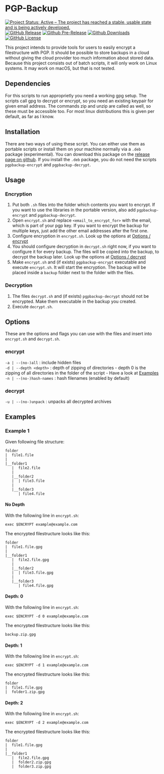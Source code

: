 # PGP-Backup
[![Project Status: Active – The project has reached a stable, usable state and is being actively developed.](http://www.repostatus.org/badges/latest/active.svg)](http://www.repostatus.org/#active)
[![GitHub Release](https://img.shields.io/github/release/NicoVIII/PGP-Backup.svg)](https://github.com/NicoVIII/PGP-Backup/releases/latest)
[![Github Pre-Release](https://img.shields.io/github/release/NicoVIII/PGP-Backup/all.svg?label=prerelease)](https://github.com/NicoVIII/PGP-Backup/releases)
[![Github Downloads](https://img.shields.io/github/downloads/NicoVIII/PGP-Backup/total.svg)](https://github.com/NicoVIII/PGP-Backup/releases)
[![GitHub License](https://img.shields.io/badge/license-MIT-blue.svg)](https://raw.githubusercontent.com/NicoVIII/CloudBackupEncryption/master/LICENSE.txt)

This project intends to provide tools for users to easily encrypt a filestructure with PGP. It should be possible to store backups in a cloud without giving the cloud provider too much information about stored data.
Because this project consists out of batch scripts, it will only work on Linux systems. It may work on macOS, but that is not tested.

## Dependencies
For this scripts to run approprietly you need a working gpg setup. The scripts call gpg to decrypt or encrypt, so you need an existing keypair for given email address.
The commands zip and unzip are called as well, so these must be accessible too. For most linux distributions this is given per default, as far as I know.

## Installation
There are two ways of using these script. You can either use them as portable scripts or install them on your machine normally via a `.deb` package (experimental). You can download this package on the [release page on github](https://github.com/NicoVIII/PGP-Backup/releases).
If you install the `.deb` package, you do not need the scripts `pgpbackup-encrypt` and `pgpbackup-decrypt`.

## Usage

### Encryption
1. Put both `.sh` files into the folder which contents you want to encrypt. If you want to use the libraries in the portable version, also add `pgpbackup-encrypt` and `pgpbackup-decrypt`.
2. Open `encrypt.sh` and replace `<email_to_encrypt_for>` with the email, which is part of your pgp key. If you want to encrypt the backup for multiple keys, just add the other email addresses after the first one.
3. Configure encryption in `encrypt.sh`. Look up the options at [Options / encrypt](#encrypt)
4. You should configure decryption in `decrypt.sh` right now, if you want to configure it for every backup. The files will be copied into the backup, to decrypt the backup later. Look up the options at [Options / decrypt](#decrypt)
5. Make `encrypt.sh` and (if exists) `pgpbackup-encrypt` executable and execute `encrypt.sh`. It will start the encryption. The backup will be placed inside a `backup` folder next to the folder with the files.

### Decryption
1. The files `decrypt.sh` and (if exists) `pgpbackup-decrypt` should not be encrypted. Make them executable in the backup you created.
2. Execute `decrypt.sh`.

## Options
These are the options and flags you can use with the files and insert into `encrypt.sh` and `decrypt.sh`.

### encrypt
`-a | --(no-)all` : include hidden files  
`-d | --depth <depth>` : depth of zipping of directories - depth 0 is the zipping of all directories in the folder of the script - Have a look at [Examples](#Examples)  
`-n | --(no-)hash-names` : hash filenames (enabled by default)

### decrypt
`-u | --(no-)unpack` : unpacks all decrypted archives

## Examples

### Example 1

Given following file structure:
```
folder
|  file1.file
|
|__folder1
   |  file2.file
   |
   |__folder2
   |  | file3.file
   |
   |__folder3
      | file4.file
```

#### No Depth
With the following line in `encrypt.sh`:
```
exec $ENCRYPT example@example.com
```
The encrypted filestructure looks like this:
```
folder
|  file1.file.gpg
|
|__folder1
   |  file2.file.gpg
   |
   |__folder2
   |  | file3.file.gpg
   |
   |__folder3
      | file4.file.gpg
```

#### Depth: 0
With the following line in `encrypt.sh`:
```
exec $ENCRYPT -d 0 example@example.com
```
The encrypted filestructure looks like this:
```
backup.zip.gpg
```

#### Depth: 1
With the following line in `encrypt.sh`:
```
exec $ENCRYPT -d 1 example@example.com
```
The encrypted filestructure looks like this:
```
folder
|  file1.file.gpg
|  folder1.zip.gpg
```

#### Depth: 2
With the following line in `encrypt.sh`:
```
exec $ENCRYPT -d 2 example@example.com
```
The encrypted filestructure looks like this:
```
folder
|  file1.file.gpg
|
|__folder1
   |  file2.file.gpg
   |  folder2.zip.gpg
   |  folder3.zip.gpg
```
